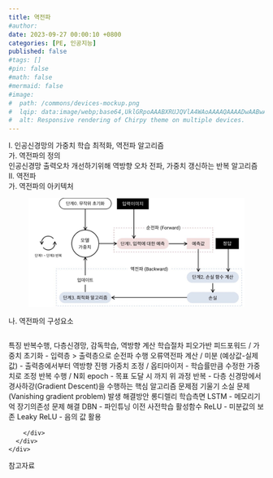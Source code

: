 ```yaml
---
title: 역전파
#author: 
date: 2023-09-27 00:00:10 +0800
categories: [PE, 인공지능]
published: false
#tags: []
#pin: false
#math: false
#mermaid: false
#image:
#  path: /commons/devices-mockup.png
#  lqip: data:image/webp;base64,UklGRpoAAABXRUJQVlA4WAoAAAAQAAAADwAABwAAQUxQSDIAAAARL0AmbZurmr57yyIiqE8oiG0bejIYEQTgqiDA9vqnsUSI6H+oAERp2HZ65qP/VIAWAFZQOCBCAAAA8AEAnQEqEAAIAAVAfCWkAALp8sF8rgRgAP7o9FDvMCkMde9PK7euH5M1m6VWoDXf2FkP3BqV0ZYbO6NA/VFIAAAA
#  alt: Responsive rendering of Chirpy theme on multiple devices.
---
```


<div class="post-wrap">
  <div class="para">
    <div class="para-title">
      I. 인공신경망의 가중치 학습 최적화, 역전파 알고리즘
    </div>
    <div class="para-cntnt">
      <div class="para">
        <div class="para-title">
          가. 역전파의 정의
        </div>
        <div class="para-cntnt">
            인공신경망 출력오차 개선하기위해 역방향 오차 전파, 가중치 갱신하는 반복 알고리즘
        </div>
      </div>
    </div>
  </div>
  
  <div class="para">
    <div class="para-title">
      II. 역전파
    </div>
    <div class="para-cntnt">
      <div class="para">
        <div class="para-title">
          가. 역전파의 아키텍처
        </div>
        <div class="para-cntnt">
          <figure class="post-figure">
            <img src="/assets/img/posts/역전파.png" alt="역전파">
<!--            <figcaption>Source: Unveiling the Metaverse: Exploring Emerging Trends, Multifaceted Perspectives, and Future Challenges</figcaption>-->
          </figure>
        </div>
      </div>
      <div class="para">
        <div class="para-title">
          나. 역전파의 구성요소
        </div>
        <div class="para-cntnt">
          <table class="post-table">
          </table>
          특징
  반복수행, 다층신경망, 감독학습, 역방향 계산
학습절차 피오가반
  피드포워드 / 가중치 초기화 - 입력층 &gt; 출력층으로 순전파 수행
  오류역전파 계산 / 미분 (예상값-실제값) - 출력층에서부터 역방향 진행
  가중치 조정 / 옵티마이저 - 학습률만큼 수정한 가중치로 조정
  반복 수행 / N회 epoch - 목표 도달 시 까지 위 과정 반복
  - 다층 신경망에서 경사하강(Gradient Descent)을 수행하는 핵심 알고리즘
문제점
  기울기 소실 문제 (Vanishing gradient problem) 발생
해결방안 롱디렐리 
  학습측면
    LSTM - 메모리기억 장기의존성 문제 해결
    DBN - 파인튜닝 이전 사전학습
  활성함수
    ReLU - 미분값의 보존
    Leaky ReLU - 음의 값 활용

        </div>
      </div>
    </div>
  </div>

  <div class="refr-wrap">
    <div class="refr-title">
        참고자료
    </div>
    <ol class="refr-list">
    <!--    <li>(나현식, 최대선) <a target="_blank" href="https://scienceon.kisti.re.kr/commons/util/originalView.do?cn=JAKO202225948430499&oCn=JAKO202225948430499&dbt=JAKO&journal=NJOU00291864">메타버스 보안 위협 요소 및 대응 방안 검토</a></li>-->
    <!--    <li>(M. Uddin, S. Manickam, H. Ullah, M. Obaidat and A. Dandoush) <a target="_blank" href="https://ieeexplore.ieee.org/abstract/document/10138386">Unveiling the Metaverse: Exploring Emerging Trends, Multifaceted Perspectives, and Future Challenges</a></li>-->
    </ol>
  </div>
</div>
